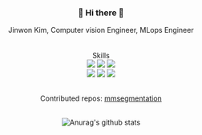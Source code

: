 ### <div align="center">  👋 Hi there 👋

  <div align="center"> 
  Jinwon Kim, Computer vision Engineer, MLops Engineer
  <br/><br/><br/>
  Skills
  <br/>
  <img src="https://img.shields.io/badge/python-green?style=flat&logo=Python&logoColor=3776AB"/>
  <img src="https://img.shields.io/badge/PyTorch-blue?style=flat&logo=PyTorch&logoColor=EE4C2C"/>
  <img src="https://img.shields.io/badge/OpenCV-red?style=flat&logo=OpenCV&logoColor=5C3EE8"/>
  <br/> 
  <img src="https://img.shields.io/badge/Argo-green?style=flat&logo=Argo&logoColor=EF7B4D"/>
  <img src="https://img.shields.io/badge/Kubernetes-green?style=flat&logo=Kubernetes&logoColor=326CE5"/>
  <img src="https://img.shields.io/badge/Docker-green?style=flat&logo=Docker&logoColor=#2496ED"/>
  <br/><br/>

Contributed repos: [mmsegmentation](https://github.com/open-mmlab/mmsegmentation)
<br/><br/>
    
![Anurag's github stats](https://github-readme-stats.vercel.app/api?username=jinwonkim93&show_icons=true&theme=material-palenight)</div>

<!--
**jinwonkim93/jinwonkim93** is a ✨ _special_ ✨ repository because its `README.md` (this file) appears on your GitHub profile.

Here are some ideas to get you started:

- 🔭 I’m currently working on ...
- 🌱 I’m currently learning ...
- 👯 I’m looking to collaborate on ...
- 🤔 I’m looking for help with ...
- 💬 Ask me about ...
- 📫 How to reach me: ...
- 😄 Pronouns: ...
- ⚡ Fun fact: ...
-->
